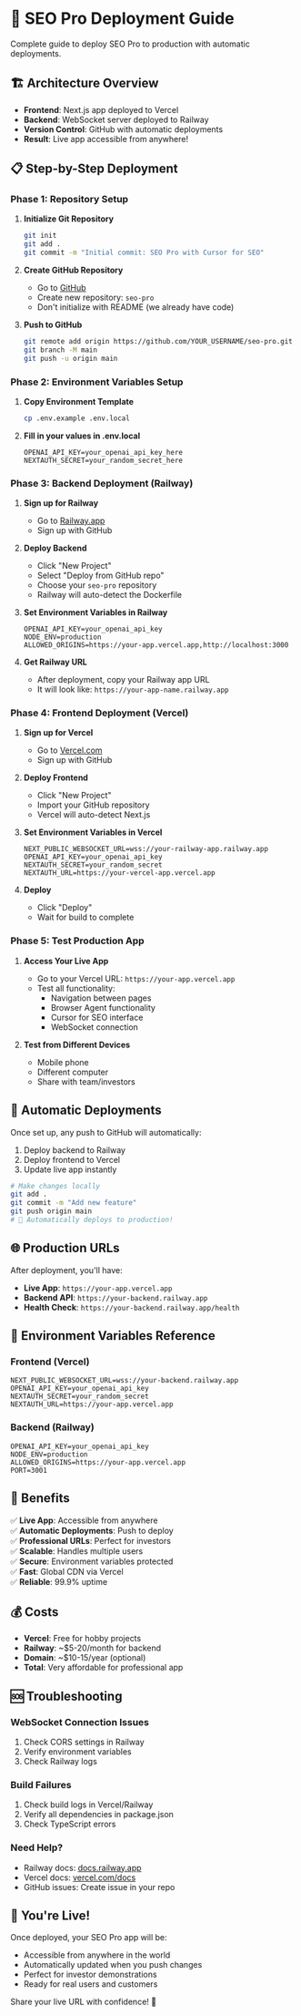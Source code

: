 # 🚀 SEO Pro Deployment Guide

Complete guide to deploy SEO Pro to production with automatic deployments.

## 🏗️ Architecture Overview

- **Frontend**: Next.js app deployed to Vercel
- **Backend**: WebSocket server deployed to Railway
- **Version Control**: GitHub with automatic deployments
- **Result**: Live app accessible from anywhere!

## 📋 Step-by-Step Deployment

### Phase 1: Repository Setup

1. **Initialize Git Repository**
   ```bash
   git init
   git add .
   git commit -m "Initial commit: SEO Pro with Cursor for SEO"
   ```

2. **Create GitHub Repository**
   - Go to [GitHub](https://github.com/new)
   - Create new repository: `seo-pro`
   - Don't initialize with README (we already have code)

3. **Push to GitHub**
   ```bash
   git remote add origin https://github.com/YOUR_USERNAME/seo-pro.git
   git branch -M main
   git push -u origin main
   ```

### Phase 2: Environment Variables Setup

1. **Copy Environment Template**
   ```bash
   cp .env.example .env.local
   ```

2. **Fill in your values in .env.local**
   ```env
   OPENAI_API_KEY=your_openai_api_key_here
   NEXTAUTH_SECRET=your_random_secret_here
   ```

### Phase 3: Backend Deployment (Railway)

1. **Sign up for Railway**
   - Go to [Railway.app](https://railway.app)
   - Sign up with GitHub

2. **Deploy Backend**
   - Click "New Project"
   - Select "Deploy from GitHub repo"
   - Choose your `seo-pro` repository
   - Railway will auto-detect the Dockerfile

3. **Set Environment Variables in Railway**
   ```
   OPENAI_API_KEY=your_openai_api_key
   NODE_ENV=production
   ALLOWED_ORIGINS=https://your-app.vercel.app,http://localhost:3000
   ```

4. **Get Railway URL**
   - After deployment, copy your Railway app URL
   - It will look like: `https://your-app-name.railway.app`

### Phase 4: Frontend Deployment (Vercel)

1. **Sign up for Vercel**
   - Go to [Vercel.com](https://vercel.com)
   - Sign up with GitHub

2. **Deploy Frontend**
   - Click "New Project"
   - Import your GitHub repository
   - Vercel will auto-detect Next.js

3. **Set Environment Variables in Vercel**
   ```
   NEXT_PUBLIC_WEBSOCKET_URL=wss://your-railway-app.railway.app
   OPENAI_API_KEY=your_openai_api_key
   NEXTAUTH_SECRET=your_random_secret
   NEXTAUTH_URL=https://your-vercel-app.vercel.app
   ```

4. **Deploy**
   - Click "Deploy"
   - Wait for build to complete

### Phase 5: Test Production App

1. **Access Your Live App**
   - Go to your Vercel URL: `https://your-app.vercel.app`
   - Test all functionality:
     - Navigation between pages
     - Browser Agent functionality
     - Cursor for SEO interface
     - WebSocket connection

2. **Test from Different Devices**
   - Mobile phone
   - Different computer
   - Share with team/investors

## 🔄 Automatic Deployments

Once set up, any push to GitHub will automatically:
1. Deploy backend to Railway
2. Deploy frontend to Vercel
3. Update live app instantly

```bash
# Make changes locally
git add .
git commit -m "Add new feature"
git push origin main
# 🎉 Automatically deploys to production!
```

## 🌐 Production URLs

After deployment, you'll have:
- **Live App**: `https://your-app.vercel.app`
- **Backend API**: `https://your-backend.railway.app`
- **Health Check**: `https://your-backend.railway.app/health`

## 🔧 Environment Variables Reference

### Frontend (Vercel)
```env
NEXT_PUBLIC_WEBSOCKET_URL=wss://your-backend.railway.app
OPENAI_API_KEY=your_openai_api_key
NEXTAUTH_SECRET=your_random_secret
NEXTAUTH_URL=https://your-app.vercel.app
```

### Backend (Railway)
```env
OPENAI_API_KEY=your_openai_api_key
NODE_ENV=production
ALLOWED_ORIGINS=https://your-app.vercel.app
PORT=3001
```

## 🎯 Benefits

✅ **Live App**: Accessible from anywhere  
✅ **Automatic Deployments**: Push to deploy  
✅ **Professional URLs**: Perfect for investors  
✅ **Scalable**: Handles multiple users  
✅ **Secure**: Environment variables protected  
✅ **Fast**: Global CDN via Vercel  
✅ **Reliable**: 99.9% uptime  

## 💰 Costs

- **Vercel**: Free for hobby projects
- **Railway**: ~$5-20/month for backend
- **Domain**: ~$10-15/year (optional)
- **Total**: Very affordable for professional app

## 🆘 Troubleshooting

### WebSocket Connection Issues
1. Check CORS settings in Railway
2. Verify environment variables
3. Check Railway logs

### Build Failures
1. Check build logs in Vercel/Railway
2. Verify all dependencies in package.json
3. Check TypeScript errors

### Need Help?
- Railway docs: [docs.railway.app](https://docs.railway.app)
- Vercel docs: [vercel.com/docs](https://vercel.com/docs)
- GitHub issues: Create issue in your repo

## 🎉 You're Live!

Once deployed, your SEO Pro app will be:
- Accessible from anywhere in the world
- Automatically updated when you push changes
- Perfect for investor demonstrations
- Ready for real users and customers

Share your live URL with confidence! 🚀

